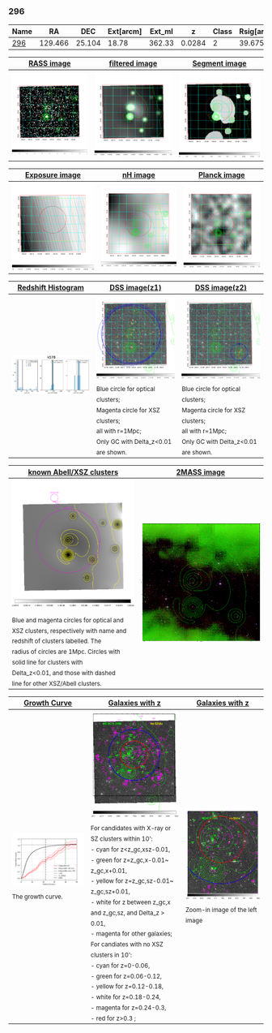 <div STYLE="page-break-after: always;"></div>

### 296

|Name          |RA          |DEC      | Ext[arcm] | Ext_ml | z    | Class| Rsig[arcmin] | CRsig[c/s] | CR500[c/s] | R500[Mpc] |L500[erg/s]|F500[erg/s/cm^2]| M500[Msun]|Tx[keV]|beta|GC(XSZ,Delta_z<0.01)| GC(OPT,Delta_z<0.01)|GC|alias|
|--------------|------------|------------|---|---|-----------|--------|------|------|----|----|----|----|----|----|----|----|----|----|---|
|[296](script/296.md)     | 129.466       | 25.104       | 18.78    | 362.33   | 0.0284 | 2   | 39.675 |1.030 |0.959 |0.747 |3.151e+43 |1.705e-11 |1.218e+14 |2.440 |0.444 |MCXC, |N, |MCXC, |k578|

|[RASS image](../image/296/296_img.pdf)|[filtered image](../image/296/296_fil.pdf)|[Segment image](../image/296/296_seg.pdf)|
|-------------------|--------------------|-------------------|
| <img src="../image/296/296_img.png" width="300">  | <img src="../image/296/296_fil.png" width="300">   | <img src="../image/296/296_seg.png" width="300">  |

|[Exposure image](../image/296/296_mex.pdf)| [nH image](../image/296/296_nh.pdf)| [Planck image](../image/296/296_p.pdf)|
|-------------------|--------------------|-------------------|
|<img src="../image/296/296_mex.png" width="300">   | <img src="../image/296/296_nh.png" width="300">    | <img src="../image/296/296_p.png" width="300"> |

|[Redshift Histogram](../image/296/296_zg.pdf) | [DSS image(z1)](../image/296/296_dss_z1.pdf)      |  [DSS image(z2)](../image/296/296_dss_z2.pdf)    |
|-------------------|--------------------|-------------------|
|<img src="../image/296/296_zg.png" width="300"> |<img src="../image/296/296_dss_z1.png" width="300"> <sub><br>Blue circle for optical clusters; <br>Magenta circle for XSZ clusters; <br>all with r=1Mpc; <br>Only GC with Delta_z<0.01 are shown. </sub>| <img src="../image/296/296_dss_z2.png" width="300"><sub><br>Blue circle for optical clusters; <br>Magenta circle for XSZ clusters; <br>all with r=1Mpc; <br>Only GC with Delta_z<0.01 are shown. </sub> |

|[known Abell/XSZ clusters](../image/296/296_m.pdf) | [2MASS image](../image/296/296_2mass.pdf)      |
|-------------------|-------------------|
|<img src=../image/296/296_m.png width="300"> <sub><br>Blue and magenta circles for optical and <br>XSZ clusters, respectively with name and <br>redshift of clusters labelled. The <br>radius of circles are 1Mpc. Circles with <br>solid line for clusters with <br>Delta_z<0.01, and those with dashed <br>line for other XSZ/Abell clusters.        </sub>|<img src="../image/296/296_2mass.png" width="300">  |

|[Growth Curve](../image/296/296_gca_all.png) |[Galaxies with z](../image/296/296_opt_ned.pdf) |[Galaxies with z](../image/296/296_opt_ned_zoom.pdf) |
|-------------------|-------------------|-------------------|
| <img src="../image/296/296_gca_all.png" width="300"> <sub><br>The growth curve.</sub>| <img src=../image/296/296_opt_ned.png width="300"> <br><sub> For candidates with X-ray or SZ clusters within 10': <br> - cyan for z<z_gc,xsz-0.01, <br> - green for z=z_gc,x-0.01~ z_gc,x+0.01, <br> - yellow for z=z_gc,sz-0.01~ z_gc,sz+0.01, <br> - white for z between z_gc,x and z_gc,sz, and Delta_z > 0.01, <br> - magenta for other galaxies; <br>For candiates with no XSZ clusters in 10': <br> - cyan for z=0-0.06, <br> - green for z=0.06-0.12, <br> - yellow for z=0.12-0.18, <br> - white for z=0.18-0.24, <br> - magenta for z=0.24-0.3, <br> - red for z>0.3 ;  </sub>|<img src=../image/296/296_opt_ned_zoom.png width="300">  <br><sub> Zoom-in image of the left image</sub>|




